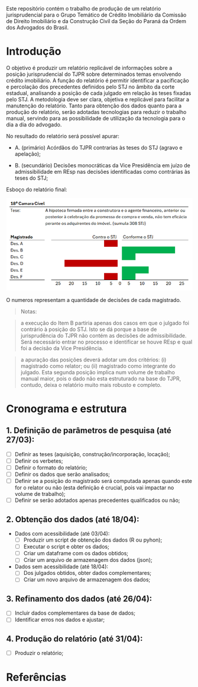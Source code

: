 Este repositório contém o trabalho de produção de um relatório jurisprudencial para o Grupo Temático de Crédito Imobiliário da Comissão de Direito Imobiliário e da Construção Civil da Seção do Paraná da Ordem dos Advogados do Brasil.

# Introdução

O objetivo é produzir um relatório replicável de informações sobre a posição jurisprudencial do TJPR sobre determinados temas envolvendo crédito imobiliário. A função do relatório é permitir identificar a pacificação e percolação dos precedentes definidos pelo STJ no âmbito da corte estadual, analisando a posição de cada julgado em relação às teses fixadas pelo STJ. A metodologia deve ser clara, objetiva e replicável para facilitar a manutenção do relatório. Tanto para obtenção dos dados quanto para a produção do relatório, serão adotadas tecnologias para reduzir o trabalho manual, servindo para as possibilidade de utilização da tecnologia para o dia a dia do advogado.

No resultado do relatório será possível apurar:

-   A. (primário) Acórdãos do TJPR contrarias às teses do STJ (agravo e apelação);

-   B. (secundário) Decisões monocráticas da Vice Presidência em juízo de admissibilidade em REsp nas decisões identificadas como contrárias às teses do STJ;

Esboço do relatório final:

![](images/tabela_ref.png)

O numeros representam a quantidade de decisões de cada magistrado.

> Notas:

> a execução do Item B partiria apenas dos casos em que o julgado foi contrário à posição do STJ. Isto se dá porque a base de jurisprudência do TJPR não contém as decisões de admissibilidade. Será necessário entrar no processo e identificar se houve REsp e qual foi a decisão da Vice Presidência.

> a apuração das posições deverá adotar um dos critérios: (i) magistrado como relator; ou (ii) magistrado como integrante do julgado. Esta segunda posição implica num volume de trabalho manual maior, pois o dado não esta estruturado na base do TJPR, contudo, deixa o relatório muito mais robusto e completo.

# Cronograma e estrutura

## 1. Definição de parâmetros de pesquisa (até 27/03):

- [ ] Definir as teses (aquisição, construção/incorporação, locação);
- [ ] Definir os verbetes;
- [ ] Definir o formato do relatório;
- [ ] Definir os dados que serão analisados;
- [ ] Definir se a posição do magistrado será computada apenas quando este for o relator ou não (esta definição é crucial, pois vai impactar no volume de trabalho);
- [ ] Definir se serão adotados apenas precedentes qualificados ou não;

## 2. Obtenção dos dados (até 18/04):

-   Dados com acessibilidade (até 03/04):
    - [ ] Produzir um script de obtenção dos dados (R ou pyhon);
    - [ ] Executar o script e obter os dados;
    - [ ] Criar um dataframe com os dados obtidos;
    - [ ] Criar um arquivo de armazenagem dos dados (json);
-   Dados sem acessibilidade (até 18/04):
    - [ ] Dos julgados obtidos, obter dados complementares;
    - [ ] Criar um novo arquivo de armazenagem dos dados;

## 3. Refinamento dos dados (até 26/04):

- [ ] Incluir dados complementares da base de dados;
- [ ] Identificar erros nos dados e ajustar;

## 4. Produção do relatório (até 31/04):

- [ ] Produzir o relatório;

# Referências
